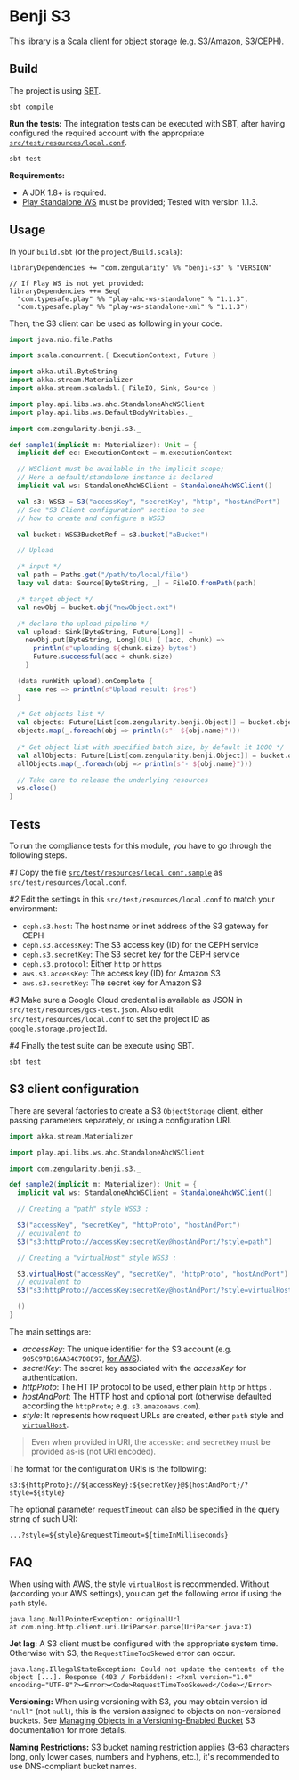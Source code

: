 # Benji S3

This library is a Scala client for object storage (e.g. S3/Amazon, S3/CEPH).

## Build

The project is using [SBT](http://www.scala-sbt.org/).

    sbt compile

**Run the tests:** The integration tests can be executed with SBT, after having configured the required account with the appropriate [`src/test/resources/local.conf`](./src/test/resources/local.conf.sample).

    sbt test

**Requirements:**

- A JDK 1.8+ is required.
- [Play Standalone WS](https://github.com/playframework/play-ws) must be provided; Tested with version 1.1.3.

## Usage

In your `build.sbt` (or the `project/Build.scala`):

```
libraryDependencies += "com.zengularity" %% "benji-s3" % "VERSION"

// If Play WS is not yet provided:
libraryDependencies ++= Seq(
  "com.typesafe.play" %% "play-ahc-ws-standalone" % "1.1.3",
  "com.typesafe.play" %% "play-ws-standalone-xml" % "1.1.3")
```

Then, the S3 client can be used as following in your code.

```scala
import java.nio.file.Paths

import scala.concurrent.{ ExecutionContext, Future }

import akka.util.ByteString
import akka.stream.Materializer
import akka.stream.scaladsl.{ FileIO, Sink, Source }

import play.api.libs.ws.ahc.StandaloneAhcWSClient
import play.api.libs.ws.DefaultBodyWritables._

import com.zengularity.benji.s3._

def sample1(implicit m: Materializer): Unit = {
  implicit def ec: ExecutionContext = m.executionContext

  // WSClient must be available in the implicit scope;
  // Here a default/standalone instance is declared
  implicit val ws: StandaloneAhcWSClient = StandaloneAhcWSClient()

  val s3: WSS3 = S3("accessKey", "secretKey", "http", "hostAndPort")
  // See "S3 Client configuration" section to see
  // how to create and configure a WSS3

  val bucket: WSS3BucketRef = s3.bucket("aBucket")

  // Upload

  /* input */
  val path = Paths.get("/path/to/local/file")
  lazy val data: Source[ByteString, _] = FileIO.fromPath(path)

  /* target object */
  val newObj = bucket.obj("newObject.ext")

  /* declare the upload pipeline */
  val upload: Sink[ByteString, Future[Long]] =
    newObj.put[ByteString, Long](0L) { (acc, chunk) =>
      println(s"uploading ${chunk.size} bytes")
      Future.successful(acc + chunk.size)
    }

  (data runWith upload).onComplete {
    case res => println(s"Upload result: $res")
  }
  
  /* Get objects list */
  val objects: Future[List[com.zengularity.benji.Object]] = bucket.objects.collect[List]()
  objects.map(_.foreach(obj => println(s"- ${obj.name}")))
  
  /* Get object list with specified batch size, by default it 1000 */
  val allObjects: Future[List[com.zengularity.benji.Object]] = bucket.objects.withBatchSize(100).collect[List]()
  allObjects.map(_.foreach(obj => println(s"- ${obj.name}")))

  // Take care to release the underlying resources
  ws.close()
}
```

## Tests

To run the compliance tests for this module, you have to go through the following steps.

*#1* Copy the file [`src/test/resources/local.conf.sample`](src/test/resources/local.conf.sample) as `src/test/resources/local.conf`.

*#2* Edit the settings in this `src/test/resources/local.conf` to match your environment:

- `ceph.s3.host`: The host name or inet address of the S3 gateway for CEPH
- `ceph.s3.accessKey`: The S3 access key (ID) for the CEPH service
- `ceph.s3.secretKey`: The S3 secret key for the CEPH service
- `ceph.s3.protocol`: Either `http` or `https`
- `aws.s3.accessKey`: The access key (ID) for Amazon S3
- `aws.s3.secretKey`: The secret key for Amazon S3

*#3* Make sure a Google Cloud credential is available as JSON in `src/test/resources/gcs-test.json`. Also edit `src/test/resources/local.conf` to set the project ID as `google.storage.projectId`.

*#4* Finally the test suite can be execute using SBT.

    sbt test

## S3 client configuration

There are several factories to create a S3 `ObjectStorage` client, either passing parameters separately, or using a configuration URI.

```scala
import akka.stream.Materializer

import play.api.libs.ws.ahc.StandaloneAhcWSClient

import com.zengularity.benji.s3._

def sample2(implicit m: Materializer): Unit = {
  implicit val ws: StandaloneAhcWSClient = StandaloneAhcWSClient()

  // Creating a "path" style WSS3 :

  S3("accessKey", "secretKey", "httpProto", "hostAndPort")
  // equivalent to
  S3("s3:httpProto://accessKey:secretKey@hostAndPort/?style=path")

  // Creating a "virtualHost" style WSS3 :

  S3.virtualHost("accessKey", "secretKey", "httpProto", "hostAndPort")
  // equivalent to
  S3("s3:httpProto://accessKey:secretKey@hostAndPort/?style=virtualHost")

  ()
}
```

The main settings are:

- *accessKey*: The unique identifier for the S3 account (e.g. `905C97B16AA34C7D8E97`, [for AWS](https://aws.amazon.com/blogs/security/wheres-my-secret-access-key/)).
- *secretKey*: The secret key associated with the *accessKey* for authentication.
- *httpProto*: The HTTP protocol to be used, either plain `http` or `https` .
- *hostAndPort*: The HTTP host and optional port (otherwise defaulted according the `httpProto`; e.g. `s3.amazonaws.com`).
- *style*: It represents how request URLs are created, either `path` style and [`virtualHost`](https://docs.aws.amazon.com/AmazonS3/latest/dev/VirtualHosting.html).

> Even when provided in URI, the `accessKet` and `secretKey` must be provided as-is (not URI encoded).

The format for the configuration URIs is the following:

    s3:${httpProto}://${accessKey}:${secretKey}@${hostAndPort}/?style=${style}

The optional parameter `requestTimeout` can also be specified in the query string of such URI:

    ...?style=${style}&requestTimeout=${timeInMilliseconds}

## FAQ

When using with AWS, the style `virtualHost` is recommended. Without (according your AWS settings), you can get the following error if using the `path` style.

    java.lang.NullPointerException: originalUrl
    at com.ning.http.client.uri.UriParser.parse(UriParser.java:X)

**Jet lag:** A S3 client must be configured with the appropriate system time. Otherwise with S3, the `RequestTimeTooSkewed` error can occur.

    java.lang.IllegalStateException: Could not update the contents of the object [...]. Response (403 / Forbidden): <?xml version="1.0" encoding="UTF-8"?><Error><Code>RequestTimeTooSkewed</Code></Error>

**Versioning:** When using versioning with S3, you may obtain version id `"null"` (not `null`), this is the version assigned to objects on non-versioned buckets.
See [Managing Objects in a Versioning-Enabled Bucket](https://docs.aws.amazon.com/AmazonS3/latest/dev/manage-objects-versioned-bucket.html) S3 documentation for more details.

**Naming Restrictions:** S3 [bucket naming restriction](https://docs.aws.amazon.com/AmazonS3/latest/dev/BucketRestrictions.html) applies (3-63 characters long, only lower cases, numbers and hyphens, etc.), it's recommended to use DNS-compliant bucket names.